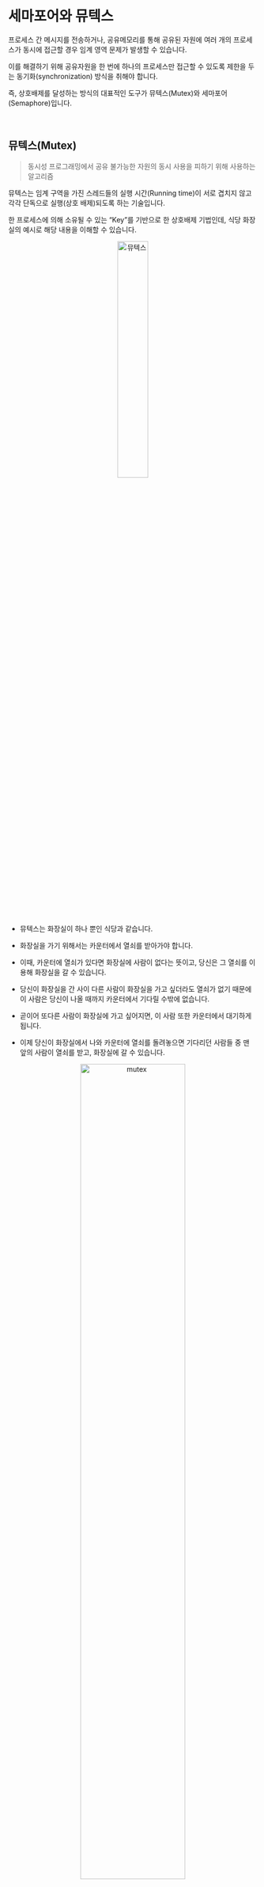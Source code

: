 # 세마포어와 뮤텍스

프로세스 간 메시지를 전송하거나, 공유메모리를 통해 공유된 자원에 여러 개의 프로세스가 동시에 접근할 경우 임계 영역 문제가 발생할 수 있습니다.

이를 해결하기 위해 공유자원을 한 번에 하나의 프로세스만 접근할 수 있도록 제한을 두는 동기화(synchronization) 방식을 취해야 합니다.

즉, 상호배제를 달성하는 방식의 대표적인 도구가 뮤텍스(Mutex)와 세마포어(Semaphore)입니다.

<br/>

## 뮤텍스(Mutex)

> 동시성 프로그래밍에서 공유 불가능한 자원의 동시 사용을 피하기 위해 사용하는 알고리즘

뮤텍스는 임계 구역을 가진 스레드들의 실행 시간(Running time)이 서로 겹치지 않고 각각 단독으로 실행(상호 배제)되도록 하는 기술입니다.

한 프로세스에 의해 소유될 수 있는 “Key”를 기반으로 한 상호배제 기법인데, 식당 화장실의 예시로 해당 내용을 이해할 수 있습니다.

<p align="center">
  <img src="../../image/뮤텍스.png" alt="뮤텍스" width="35%">
</p>

- 뮤텍스는 화장실이 하나 뿐인 식당과 같습니다.

- 화장실을 가기 위해서는 카운터에서 열쇠를 받아가야 합니다.

- 이때, 카운터에 열쇠가 있다면 화장실에 사람이 없다는 뜻이고, 당신은 그 열쇠를 이용해 화장실을 갈 수 있습니다.

- 당신이 화장실을 간 사이 다른 사람이 화장실을 가고 싶더라도 열쇠가 없기 때문에 이 사람은 당신이 나올 때까지 카운터에서 기다릴 수밖에 없습니다.

- 곧이어 또다른 사람이 화장실에 가고 싶어지면, 이 사람 또한 카운터에서 대기하게 됩니다.

- 이제 당신이 화장실에서 나와 카운터에 열쇠를 돌려놓으면 기다리던 사람들 중 맨 앞의 사람이 열쇠를 받고, 화장실에 갈 수 있습니다.

<p align="center">
  <img src="../../image/mutex.png" alt="mutex" width="65%">
</p>

이처럼 뮤텍스는 Key에 해당하는 어떤 객체(Object)가 있으며, 이 객체를 소유한 스레드/프로세스만이 공유자원에 접근할 수 있습니다.

<br/>

## 세마포어 (Semaphore)

> 멀티 프로그래밍 환경에서 공유된 자원에 대한 접근을 제한하는 방법

세마포어는 공유 자원의 상태를 나타내는 **카운터**로 생각할 수 있습니다.

여러 프로세스가 동시에 자원에 접근하지 않도록, 이 값을 조정하여 상호 배제(Mutual Exclusion)를 보장합니다.

<p align="center">
  <img src="../../image/semaphore.png" alt="semaphore" width="65%">
</p>

- 공유 자원에 접근할 수 있는 프로세스의 **최대 허용치**만큼만 동시에 접근할 수 있습니다.
- 프로세스가 자원을 사용하지 않게 되면, 대기 중이던 다른 프로세스가 자원을 사용할 수 있습니다.
- 만약 자원이 이미 사용 중이라면, 다른 프로세스는 자원이 해제될 때까지 대기(wait)하게 됩니다.

또한, 세마포어는 **0과 1의 값만 가지는 이진 세마포어(Binary Semaphore)** 와, **여러 개의 값을 가질 수 있는 카운팅 세마포어(Counting Semaphore)** 로 나눌 수 있습니다.

- 이진 세마포어
  값이 0/1인 게이트로, 한 번에 하나만 통과시키므로 뮤텍스처럼 상호 배제를 달성하지만 소유권(락을 건 스레드만 해제) 개념이 없어 다른 스레드가 `V()`로 풀 수 있습니다.
  따라서 이진 세마포어는 상호 배제 + 이벤트 신호(signaling) 모두에 쓰일 수 있고, 뮤텍스는 순수 상호 배제와 소유권 보장을 중시합니다.
- 카운팅 세마포어
  N개의 퍼밋을 가진 일반화된 형태로, 동일 자원 N개 풀을 관리합니다.
  `P()`로 감소하며 없으면 대기, `V()`로 증가하며 대기자를 깨웁니다.
  뮤텍스는 단일 소유/해제 보장에 강점이 있고, 카운팅 세마포어는 용량 제어에 강점이 있으나 소유권 보장은 없습니다.

<br/>

뮤텍스에서 설명한 화장실 예시를 적용하자면 세마포어는 여러 칸이 존재하고, 화장실의 빈 칸 개수를 확인할 수 있는 전광판이 존재하는 화장실과 같습니다.

<p align="center">
  <img src="../../image/세마포어.png" alt="세마포어" width="35%">
</p>

- 칸에 사람이 들어갈 때마다 남은 칸 수는 1개씩 줄어들며, 사람이 나올 때마다 다시 1개씩 늘어납니다.

- 모든 칸에 사람이 들어갔을 경우 빈 칸의 개수는 0이 되며 이때 화장실에 들어가고자 하는 사람이 있다면 빈 칸의 개수가 1로 바뀔 때까지 기다려야 합니다.

<br/>
<br/>

> 참고
>
> - https://chelseashin.tistory.com/40
> - https://worthpreading.tistory.com/90
>   아이콘
> - https://www.flaticon.com/free-icon/person_15623692?term=person&page=1&position=64&origin=search&related_id=15623692
> - https://www.flaticon.com/free-icon/man_657674?term=person&page=1&position=61&origin=search&related_id=657674
> - https://www.flaticon.com/free-icon/key_807241?term=key&page=1&position=1&origin=search&related_id=807241
> - https://www.flaticon.com/free-icon/counter_3410199?term=counter&page=1&position=5&origin=search&related_id=3410199
> - https://www.flaticon.com/free-icon/door_2607178?term=door&page=1&position=21&origin=search&related_id=2607178
> - https://www.flaticon.com/free-icon/occupied_4753257?term=occupied&page=1&position=33&origin=search&related_id=4753257
> - https://www.flaticon.com/free-icon/toilet_8064840?term=toilet&page=1&position=14&origin=search&related_id=8064840

